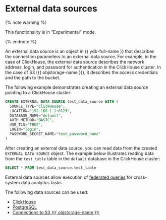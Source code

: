 # External data sources

{% note warning %}

This functionality is in "Experimental" mode.

{% endnote %}

An external data source is an object in {{ ydb-full-name }} that describes the connection parameters to an external data source. For example, in the case of ClickHouse, the external data source describes the network address, login, and password for authentication in the ClickHouse cluster. In the case of S3 ({{ objstorage-name }}), it describes the access credentials and the path to the bucket.

The following example demonstrates creating an external data source pointing to a ClickHouse cluster:

```sql
CREATE EXTERNAL DATA SOURCE test_data_source WITH (
  SOURCE_TYPE="ClickHouse",
  LOCATION="192.168.1.1:8123",
  DATABASE_NAME="default",
  AUTH_METHOD="BASIC",
  USE_TLS="TRUE",
  LOGIN="login",
  PASSWORD_SECRET_NAME="test_password_name"
)
```

After creating an external data source, you can read data from the created `EXTERNAL DATA SOURCE` object. The example below illustrates reading data from the `test_table` table in the `default` database in the ClickHouse cluster:

```sql
SELECT * FROM test_data_source.test_table
```

External data sources allow execution of [federated queries](../federated_query/index.md) for cross-system data analytics tasks.

The following data sources can be used:
- [ClickHouse](../federated_query/clickhouse.md)
- [PostgreSQL](../federated_query/postgresql.md)
- [Connections to S3 ({{ objstorage-name }})](../federated_query/s3/external_data_source.md)